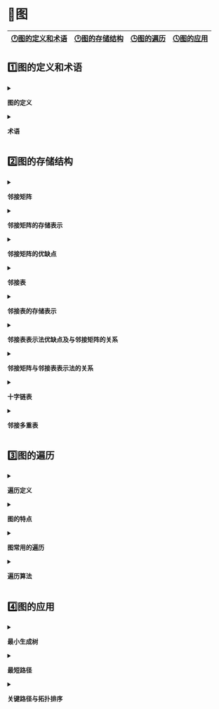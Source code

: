 # :page_with_curl:图
[:clock1:图的定义和术语](#one图的定义和术语)|[:clock2:图的存储结构](#two图的存储结构)|[:clock3:图的遍历](#three图的遍历)|[:clock4:图的应用](#four图的应用)
---|---|---|---|
## :one:图的定义和术语
<details>
<summary>

**图的定义**</summary>
* 图
  * G=(V,E)
  * V：顶点（数据元素）的`有穷非空`集合
  * E：边的`有穷`集合
</details>
<details>
<summary>

**术语**</summary>
* 无向图
  * 每条边都是无方向的
* 有向图
  * 每条边都是有方向的
* 完全图
  * 任意两个点都有一条边相连
  * 无向完全图，n(n-1)/2条边 ==Cn2==
  * 有向完全图，n(n-1)条边
* 稀疏图
  * 有很少边或弧的图（e<nlogn）
* 稠密图
  * 有较多边或弧的图
* 网
  * 边/弧带权的图
* 邻接
  * 有边/弧相连的两个顶点之间的关系
  * 存在(vi,vj)，则称vi和vj互为`邻接点`
  * 存在<vi,vj>，则称vi`邻接到`vj,vj`邻接与`vi
* 关联（依附）
  * 边/弧与顶点之间的关系
  * 存在(vi,vj)/<vi,vj>，则称该边/弧关联于vi和vj
* 顶点的度
  * 与该顶点相关联的边的数目，记为TD(v)
  * 在`有向图`中，顶点的度等于该顶点的`入度`和`出度`之和
  * 顶点`v的入度`是以v为终点的有向边的条数，记作ID(v)
  * 顶点`v的出度`是以v为始点的有向边的条数，记作OD(v)
    >当有向图中仅1个顶点的入度为0，其余顶点的入度均为1,此时是何形状？
    >>是树！且是一颗有向树！
* 路径
  * 接续的边构成的顶点序列
* 路径长度
  * 路径上边或弧的数目/权值之和
* 回路（环）
  * 第一个顶点和最后一个顶点相同的路径
* 简单路径
  * 除路径起点和路径终点可以相同外，其余顶点均不相同的路径
* 简单回路（简单环）
  * 除路径起点和终点相同外，其余顶点均不相同的路径
* 连通图（强连通图）
  * 在无（有）向图G={V,{E}}中，若对任何两个顶点v、u都存在从v到u的路径，则称G是连通图（强连通图）
* 权与网
  * 图中边或弧所具有的相关数称为权。表明一个顶点到另一个顶点的距离或耗费
  * 带权的图称为网
* 子图
  * 设有两个图G={G，{E}}、G1={V1，{E1}}，若V1是V的子集，E1是E的子集，则称G1是G的子图
* 连通分量（强连通分量）
  * 无向图G的`极大连通子图`称为G的连通分量
    * `极大连通子图`：该子图是G连通子图，将G的任何不在该子图中的顶点加入，子图不在连通
  * 有向图G的`极大强连通子图`称为G的强连通分量
    * `极大强连通子图`：该子图是G的强连通子图，将D的任何不在该子图中的顶点加入，子图不再是强连通的
* 极小连通子图
  * 该子图是G的连通子图，在该子图中删除任何一条边，子图不在连通
* 生成树
  * 包含无向图G所有顶点的极小连通子图
* 生成森林
    * 对非连通图，由各个连通分量的生成的树的集合
</details>

## :two:图的存储结构
<details>
<summary>

**邻接矩阵**</summary>
* 建立一个`顶点表`（记录各个顶点的信息）和一个`邻接矩阵`（表示各个顶点之间的关系）
* 设图A=(V,E)有n个顶点则，顶点表`Vexs[n]`
* 图的邻接矩阵是一个二维数组`A.arxs[n][n]`,定义为
  * A.arcs[i][j]=
    * 1,如果<i,j>属于E或者(i,j)属于E
    * 0，否则
  >分析1：无向图的邻接矩阵是`对称`的
  分析2：顶点的`度`=第i行（列）中`1`的个数
  特别：完全图的邻接矩阵中，对角元素为0，其余1
****
* 有向图的邻接表示法
  * 在有向图的邻接矩阵中
    * 第i行的含义：以结点vi为尾的弧（即出度边）
    * 第i列的含义：以结点vi为头的弧（即入度边）
  >分析1：有向图的邻接矩阵`可能是不对称`的
  分析2：顶点的`出度=第i行元素之和`
  顶点的`入度=第i列元素之和`
  顶点的度=第i行元素之和+第i列元素之和
* 网（即有权图）的邻接矩阵表示法
  * A.arcs[i][j]=
    * wij ，<vi,vj>或(vi,vj)属于VR
    * 无穷 ，无边（弧）
</details>
<details>
<summary>

**邻接矩阵的存储表示**</summary>
* 用`两个数组`分别存储`顶点表`和`邻接矩阵`
  ```c
  #define Maxint 32767     // 表示极大值
  #define MVNum 100        // 最大顶点数
  typedef char VerTexType; // 设顶点的数据类型为字符型
  typedef int ArcType;     // 假设边的权值类型为整型
  typedef struct
  {
      VerTexType vexs[MVNum];     // 顶点表
      ArcType arcs[MVNum][MVNum]; // 邻接矩阵
      int vexnum, arcnum;         // 图的当前点数和边数
  } AMGraph;
  ```
* 创建无向网的算法思想
  * 输入总顶点数和总边数
  * 依次输入点的信息存入顶点表中
  * 初始化矩阵，使每个权值初始化为最大值
  * 构造邻接矩阵
  ```c
  Status CreateUDN(AMGraph &G)
  {
      cin >> G.vexnum >> G.arcnum; // 输入总顶点数，总边数
      for (int i = 0; i < G.vexnum; i++)
          cin >> G.vexs[i]; // 依次输入点的信息
      for (int i = 0; i < G.vexnum; i++)
          for (int j = 0; j < G.vexnum; j++)
              G.arcs[i][j] = Maxint;     // 边的权值初始化极大值
      for (int k = 0; k < G.arcnum; k++) // 构造邻接矩阵
      {
          cin >> v1 >> v2 >> w; // 输入一条边所依附的顶点及边的权值
          int i = LocateVex(G, v1);
          int j = Locatevex(G, v2);    // 确定v1和v2在G中的位置
          G.arcs[i][j] = w;            // 边<v1,v2>的权值置为w
          G.arcs[j][i] = G.arcs[i][j]; // 利用对称性
      }
      return OK;
  }  
  int LocateVex(AMGraph G, VertexType u)
  {
      int i;
      for (int i = 0; i < G.vexnum; i++)
          if (u == G.vexs[i])
              return i;
      return -1;
  }
  ```
  * 由创建无向网类比无向图和有向网
    * 无向图 
      * 初始化邻接矩阵时，w为0
      * 构造邻接矩阵时，w为1
    * 有向网
      * 邻接矩阵是非对称矩阵
      * 仅为G.arcs[i][j]赋值
      * 无需为G.arcs[j][i]赋值
</details>
<details>
<summary>

**邻接矩阵的优缺点**</summary>
* 优点
  * 直观、简单、好理解
  * 方便检查任意一对顶点间是否存在边 
  * 方便找任一顶点的所有"邻接点"（有边直接相连的矩阵）
  * 方便计算任一顶点的"度"（从该点出发的边为"出度"，指向该点的边数为"入度"）
    * 无向图：对应行（或列）非0元素的个数
    * 有向图：对应行非0元素的个数是"出度"；对应列非0元素的个数是"入度"
* 缺点
    * 不便于增加和删除顶点
    * 浪费空间——存储稀疏图（点很多而边很少）有大量无效元素
      * 对稠密图（特别是完全图）还是很合算的
    * 浪费时间——统计稀疏图一共有多少条边
</details>
<details>
<summary>

**邻接表**</summary>
* 顶点：按编号顺序将顶点数据存储在`一维数组`中；
* 关联同一顶点的边（以顶点为尾的弧）
  * 用线性链表存储
* 特点
  * 邻接表不唯一
  * 若`无向图`中有n个顶点、e条边，则邻接表需n个头结点和2e个表结点。适宜存储稀疏图
  * `无向图`中顶点vi的度为第i个链表中的结点数
****
* 有向图
  * 邻接表
    * 顶点vi的`出度`为第i个单链表中的结点个数
    * 顶点vi的`入度`为整个单链表中邻点域值是i-1的结点个数
  * 逆邻接表
    * 顶点vi的`入度`为第i个单链表中的结点个数
    * 顶点vi的`出度`为整个单链表中邻点域值是i-1的结点个数
  > 邻接表找出度容易，找入度难
  > 逆邻接表入度容易，找出度难
</details>
<details>
<summary>

**邻接表的存储表示**</summary>
* 顶点的结点结构
  ```c
  typedef struct VNode
  {
      VerTexType data;     // 顶点信息
      ArcNode *firstarc;   // 指向第一条依附该顶点的边的指针
  } VNode, AdjList[MVNum]; // AdjList表示邻接表类型
  // AdjList v ; 相当于 VNode v[MUNum];
  ```
* 边的结点结构
  ```c
  #define MVNum 100 // 最大顶点数
  typedef struct ArcNode
  {
      int adjevex;             // 该边所指的顶点的位置
      struct ArcNode *nextarc; // 指向下一条边的指针
      OtherInfo info;          // 和边的相关信息
  };
  ```
* 图的结构定义
  ```c
  typedef struct ALGraph
  {
      AdjList vertices;   // vertices--vertex的复数
      int vexnum, arcnum; // 图的当前顶点数和弧数
  }
  ```
* 邻接表表示法创建无向网
  * 算法思想
    * 输入`总顶点数`和`总边数`
    * 建立`顶点表`
      * 依次输入点的信息存入顶点表中
      * 使每个表头结点的指针域初始化为NULL 
    * 创建`邻接表`
      * 依次输入每条边依附的两个顶点
      * 确定两个顶点的序号i和j，建立边结点
      * 将此边结点分别插入到vi和vj对应的两个边链表的头部
  ```c
  Status CreateUDG(ALGraph &G)
  {
      cin >> G.vexnum >> G.arcnum;       // 输入总顶点数，总边数
      for (int i = 0; i < G.vexnum; i++) // 输入各点，构造表头结点表
      {
          cin >> G.vertices[i].data;     // 输入顶点值
          G.vertices[i].firstarc = NULL; // 初始化表头结点的指针域
      }                                  // for
      for (int k = 0; k < G.arcnum; k++)
      {
          cin >> v1 >> v2; // 输入一条边依附的两个顶点
          i = LocateVex(G, v1);
          j = LocateVex(G, v2);
          p1 = new ArcNode; // 生成一个新的边结点*p1
          p1->adjvex = j;   // 邻结点序号为j
          p1->nextarc = G.vertices[i].firstarc;
          G.vertices[i].firstarc = p1; // 将新结点*p1插入顶点vi的边表头部
          p2 = new ArcNode;            // 生成另一个对称的新的边结点*p2
          p2->adjevex = i;             // 邻接点序号为i
          p2->nextarc = G.vertices[j].firstarc;
          G.vertices[j].firstarc = p2; // 将新结点*p2插入顶点vj的边表头部
      }                                // for
      return OK;
  }
  ```
  </details>
<details>
<summary>

**邻接表表示法优缺点及与邻接矩阵的关系**</summary>
* 邻接表特点
  * 方便找任一顶点的所有`邻接点`
  * 节约稀疏图的空间
    * 需要N个头指针+2E个结点（每个结点至少2个域）
  * 方便计算任一顶点的度
    * 对无向图：是的
    * 对有向图：只能计算`出度`；需要构造`逆邻接表`（存指向自己的边）来方便计算`入度`
  * 不方便检查任意一对顶点间是否存在边
  </details>
<details>
<summary>

**邻接矩阵与邻接表表示法的关系**</summary>
* 联系
  * 邻接表中每个链表对应于邻接矩阵中的一行，链表中结点个数等于一行中非零元素的个数
* 区别
  * 对于任一确定的无向图，邻接矩阵是`唯一`的（行列号与顶点编号一致），但邻接表`不唯一`（链接次序与顶点编号无关）
  * 邻接矩阵的空间复杂度为`O(n^2)`,而邻接表的空间复杂度为`O(n+e)`
* 用途
  * 邻接矩阵多用于`稠密图`；而邻接表多用于`稀疏图`
  </details>
<details>
<summary>

**十字链表**</summary>
>邻接表->有向图->缺点：求结点的度困难->十字链表
* 十字链表
  * 十字链表是有向图的一种链式存储结构。我们也可以把他看成是将有向图的邻接表和逆邻接表结合起来形成的一种链表
* 有向图中的每一条弧对应的十字链表中的一个`弧结点`，同时有向图中的每个顶点在十字链表中对应有一个结点，叫做`顶点结点`
  </details>
<details>
<summary>

**邻接多重表**</summary>
>邻接表->无向图->缺点：每条边都要存储两遍->邻接多重表
邻接表删除一条边需找表示此边的两个顶点
 </details>

## :three:图的遍历
<details>
<summary>

**遍历定义**</summary>
  * 从已给的连通图中某一顶点出发，沿着一些边访问图中所有的顶点，且使每个顶点仅被访问一次，就叫做`图的遍历`，他是图的基本运算
  * 遍历实质：找每个顶点的邻接点的过程
</details>
<details>
<summary>

**图的特点**</summary>
* 图中可能存在`回路`，且图的任一顶点都可能与其他顶点想通，在访问完某个顶点之后可能会沿着某些边`又回到了曾经访问过的顶点`
* 怎样避免重复访问
  * 设置辅助数组`visited[n]`，用来标记每个被访问过的顶点
    * 初始状态visited[i]为0
    * 顶点i被访问，改visited[i]为1，防止被多次访问
</details>
<details>
<summary>

**图常用的遍历**</summary>
* 深度优先搜索（Depth_First Search——DFS）
* 广度优先搜索（Breadth_First Search——BFS）
</details>
<details>
<summary>

**遍历算法**</summary>
* 采用`邻接矩阵`表示图的深度优先搜索遍历
  ```c
  void DFS(AMGraph G, int v)
  {
      cout << v; // 访问第v个顶点
      visited[v] = true;
      for (int w = 0; w < G.vexnum; w++) // 依次检查邻接矩阵v所在的行
      {
          if ((G.arcs[v][w] != 0) && (!visited[w]))
              DFS(G, w); // w是v的邻结点，如果w未访问，则递归调用DFS
      }
  }
  ```
  * 用`邻接矩阵`来表示图，遍历图中每一个顶点都要从头扫描该顶点所在行，时间复杂度为`O(n^2)`
  * 用`邻接表`来表示图，虽然有2e个表结点，单只需扫描e个结点即可完成遍历，加上访问n个头结点的时间，时间复杂度为`O(n+e)`
    >结论：
    稠密图适于在邻接矩阵上进行深度遍历
    稀疏图适于在邻接表上进行深度遍历 
* 采用`邻接表`表示图的广度优先搜索遍历
  ```c
  void BFS(Graph G, int v) // 按广度优先非递归遍历连通图G
  {
      cout << v;
      visited[v] = true; // 访问第v个顶点
      InitQueue(Q);      // 辅助队列Q初识化，置空
      EnQueue(Q, v);     // v进队
      while (!QueueEmpty(Q))
      {
          DeQueue(Q, u); // 队头元素出队并置为u
          for (w = FirstAdjVEX(G, u); W >= 0; w = NextAdjVex(G, u, w))
          {
              if (!visited[w]) // w为u的尚未访问的邻接顶点
              {
                  cout << w;
                  visited[w] = true;
                  EnQueue(Q, w); // w进队
              }
          }
      }
  }
  ```
  * 如果使用邻接矩阵，则BFS对于每一个被访问到的顶点，都要循环检测矩阵中的整整一行（n个元素），总的时间代价为`O(n^2)`
  * 用邻接表来表示图，虽然有2e个表结点，但只需要扫描e个结点即可完成遍历，加上访问n个头结点的时间，时间复杂度为`O(n+e)`
</details>

## :four:图的应用
<details>
<summary>

**最小生成树**</summary>
* 生成树
  * 所有顶点均由边连接在一起，但`不存在回路`的图
  * 一个图可以有许多棵不同的生成树
  * 所有生成树具有以下共同特点
    * 生成树的顶点个数与图的`顶点个数相同`
    * 生成树具有以下共同特点
      * 生成树的顶点个数与图的`顶点个数相同`
      * 生成树是图的`极小连通子图`，去掉一条边则非连通
      * 一个有n个顶点的连通图的生成树有`n-1`条边
      * `在生成树中在加一条边必然形成回路`
      * 生成树中任意两个顶点间的`路径是唯一`的
* 无向图的生成树
  * 深度优先生成树
  * 广度优先生成树
* 最小生成树
  * 给定一个无向网络，在该网的所有生成树中，使得`各边权值之和最小`的那棵生成树称为该网的`最小生成树`，也叫最小代价生成树
* 构造最小生成树（Minimum Spanning Tree）
  * MST性质：设N=(V,E)是一个连通网，U是顶点集V的一个非空子集。若边(u,v)是一条具有最小权值的边，其中u属于U，v属于V-U,则必存在一棵包含边(u,v)的最小生成树
    > 在生成树的构造过程中，图中n个顶点分属于两个集合
    >* 已落在生成树上的顶点集
    >* 尚未落在生成树上的顶点集 
    >接下来则在所有连通图中顶点U和V-U中顶点的边中选取`权值最小的边`    
* 构造最小生成树方法
  * 普利姆(Prim)算法
    * 设N=(V,E)是连通网，`TE`是N上的最小生成树中`边的集合`
    * 初始令U={u0},(u0属于V)，`TE={}`
    * 在所有u属于U，v属于V-U的边(u,v)属于E中，找一条代价最小的边(u0,v0)
    * 将(u0,v0)并入集合`TE`，同时v0并入U
    * 重复上述操作直至U=V为止，则T=(V,TE)为N的最小生成树
  * 克鲁斯卡尔(Kruskal)算法
    * 设连通网N=(V,E),令最小生成树初始状态为`只有`n个`顶点`而非`无边`的非连通图T=(V,{}),每个顶点自成一个连通分量
    * 在E中选取代价最小的边，若该边依附的顶点落在T中不同的连通分量上（即：`不能形成环`），则将此边加入到T中，否则，舍去此边，选取下一条代价最小的边
    * 依次类推，直至T中所有顶点都在同一连通分量上为止
      >最小生成树可能不唯一
  * 两种算法比较

    算法名|普利姆算法|克鲁斯卡尔算法
    ---|---|---|
    算法思想|选择点|选择边
    时间复杂度|O(n^2)|O(eloge)(e为边数)
    适应范围|稠密图|稀疏图
</details>
<details>
<summary>

**最短路径**</summary>
* 单元最短路径——Dijkstra算法（迪杰斯特拉算法）
  * 局部找最优，不断更新——贪心算法          
* 所有顶点间的最短路径——Floyd算法（弗洛伊德算法）
  * 方法一：每次以一个顶点为原点，重复执行Dijkstra算法n次
  * 方法二：弗洛伊德算法
    * 初始时设置一个n阶方阵，令其对角线元素为0，若存在弧<vi,vj>,则对应元素为权值；否则为无穷
    * 逐步试着在原路径中增加中间顶点，若加入中间顶点后路径变短，则修改之；否则，维持原值。所有顶点试探完毕，算法结束。
</details>
<details>
<summary>

**关键路径与拓扑排序**</summary>
* 有向无环图：无环的有向图，简称`DAG图`（Directed Acycline Graph）
* AOV网——拓扑排序
  * 用一个有向图表示一个工程的各子工程及其相互制约的关系，其中以`顶点表示活动`，`弧表示活动之间的优先制约关系`，称这种有向图为`顶点表示活动的网`，简称`AOV网（Activity On Vertex netwo）`
* AOE网——关键路径
  * 用一个有向图表示一个工程的各子工程及其相互制约的关系，以`弧表示活动`，以`顶点表示活动的开始或结束事件`，称这种有向图为`边表示活动的网`，简称为`AOE网(Activity On Edge)`
* AOV网的特点
  * 若从i到j有一条有向路径，则i是j的前驱;j是i的后继
  * 若<i,j>是网中有向边，则i是j的直接前驱；j是i的直接后继
  * AOV网中不允许有回路，因为如果有回路存在，则表明某项活动以自己为先决条件，显然这是荒谬的  
* 拓扑排序
  * 在AOV网没有回路的前提下，我们将全部活动排列成一个线性序列，使得若AOV网中有弧<i,j>存在，则在这个序列中，i一定排在j的前面，具有这种性质的线性序列称为`拓扑有序序列`，相应的拓扑有序排序的算法称为`拓扑排序`
  * 拓扑排序的方法
    * 在有向图中选一个没有前驱的顶点且输出之
    * 从图中删除该顶点和所有以它为尾的弧
    * 重复上述两步，直至全部顶点均已输出；或者当图中不存在无前驱的结点为止
    >一个网的拓扑序列不是唯一的
  * 检测AOV网中`是否存在环`方法
    * 对有向图中构造其顶点的拓扑有序序列，若网中所有顶点都在它的拓扑有序序列中，则该AOV网中必定不存在环 
* 关键路径
  * 路径长度最长的路径
    * 路径长度——路径上各活动持续时间之和
  * 如何确定关键路径，需要定义4个描述量
    * ve(vj)——表示事件vj的最早发生时间
    * vl(vj)——表示事件vj的最迟发生时间
    * e(i)——表示活动ai的最早开始时间
    * l(i)——表示活动ai的最迟开始时间
    >l(i)-e(i)——表示完成活动ai的时间余量
    关键活动——关键路径上的活动，即l(i)==e(i)的活动
    >>如何找到l(i)==e(i)的关键活动
    设活动ai用弧<j,k>表示，其持续时间记为：wj,k
    则有：（1）e(i)=ve(j) (2) l(i)=vl(k)-wj,k
* 求关键路径的步骤
  * 求所有事件的最早发生时间ve()
    * 按`拓扑排序`序列，依次求各个顶点的ve(k)
    * ve(源点)=0
    * ve(k)=MAX{ve(j)+Weight(vj,vk)},vj为vk的任意前驱
  * 求所有事件的最迟发生时间vl()
    * 按`逆拓扑排序`序列，依次求各个顶点的vl(k)
    * vl(汇点)=ve(汇点)
    * vl(k)=Min{vl(j)-Weight(vk,vj)},vj为vk的任意后继
  * 求所有活动的最早发生时间e()
    * 若边<vk,vj>表示活动ai，则有e(i)=ve(k)
  * 求所有活动的最迟发生时间l()
    * 若边<vk,vj>表示活动ai，则有l(i)=vl(j)-Weight(vk,vj)
  * 求所有活动的时间余量d()
    * d(i)=l(i)-e(i)
* 关键活动、关键路径的特性
  * 若关键活动耗时增加，则整个工程的工期将增长
  * 缩短关键活动的时间，可以缩短整个工程的工期
  * 当缩短到一定程度时，关键活动可能会变成非关键活动
  * 可能有多条关键路径，只提高一条关键路径上的关键活动速度并不能缩短整个工程的工期，只有加快那些包括在所有关键路径上的关键活动才能达到缩短工期的目的
</details>